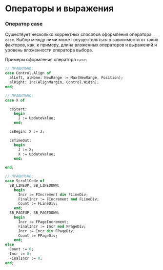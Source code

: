 # Операторы и выражения

### Оператор case

Существует несколько корректных способов оформления оператора `case`. Выбор между ними может осуществляться в зависимости от таких факторов, как, к примеру, длина вложенных операторов и выражений и уровень вложенности оператора выбора.

Примеры оформления оператора `case`:

```Pascal
// ПРАВИЛЬНО:
case Control.Align of
  alLeft, alNone: NewRange := Max(NewRange, Position);
  alRight: Inc(AlignMargin, Control.Width);
end;
```

```Pascal
// ПРАВИЛЬНО:
case X of

  csStart:
    begin
      J := UpdateValue;
    end;

  csBegin: X := J;

  csTimeOut:
    begin
      J := X;
      X := UpdateValue;
    end;

end;
```

```Pascal
// ПРАВИЛЬНО:
case ScrollCode of
  SB_LINEUP, SB_LINEDOWN:
    begin
      Incr := FIncrement div FLineDiv;
      FinalIncr := FIncrement mod FLineDiv;
      Count := FLineDiv;
    end;
  SB_PAGEUP, SB_PAGEDOWN:
    begin
      Incr := FPageIncrement;
      FinalIncr := Incr mod FPageDiv;
      Incr := Incr div FPageDiv;
      Count := FPageDiv;
    end;
else
  Count := 0;
  Incr := 0;
  FinalIncr := 0;
end;
```



